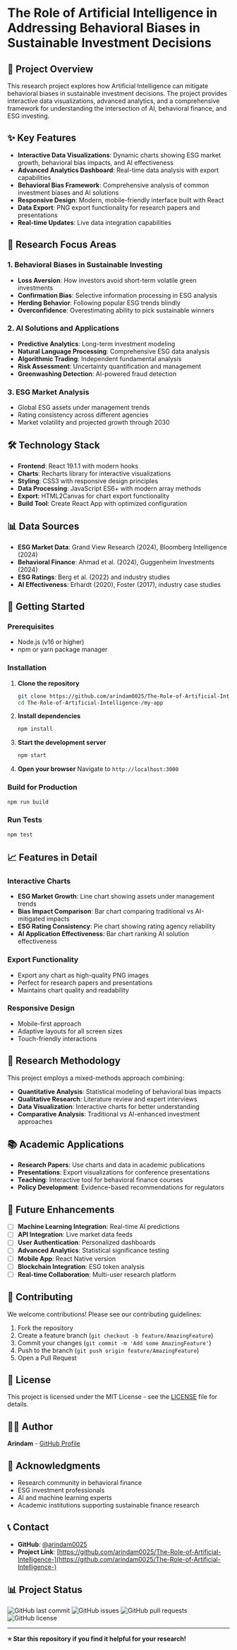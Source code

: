 # The Role of Artificial Intelligence in Addressing Behavioral Biases in Sustainable Investment Decisions

## 🚀 Project Overview

This research project explores how Artificial Intelligence can mitigate behavioral biases in sustainable investment decisions. The project provides interactive data visualizations, advanced analytics, and a comprehensive framework for understanding the intersection of AI, behavioral finance, and ESG investing.

## ✨ Key Features

- **Interactive Data Visualizations**: Dynamic charts showing ESG market growth, behavioral bias impacts, and AI effectiveness
- **Advanced Analytics Dashboard**: Real-time data analysis with export capabilities
- **Behavioral Bias Framework**: Comprehensive analysis of common investment biases and AI solutions
- **Responsive Design**: Modern, mobile-friendly interface built with React
- **Data Export**: PNG export functionality for research papers and presentations
- **Real-time Updates**: Live data integration capabilities

## 🎯 Research Focus Areas

### 1. Behavioral Biases in Sustainable Investing
- **Loss Aversion**: How investors avoid short-term volatile green investments
- **Confirmation Bias**: Selective information processing in ESG analysis
- **Herding Behavior**: Following popular ESG trends blindly
- **Overconfidence**: Overestimating ability to pick sustainable winners

### 2. AI Solutions and Applications
- **Predictive Analytics**: Long-term investment modeling
- **Natural Language Processing**: Comprehensive ESG data analysis
- **Algorithmic Trading**: Independent fundamental analysis
- **Risk Assessment**: Uncertainty quantification and management
- **Greenwashing Detection**: AI-powered fraud detection

### 3. ESG Market Analysis
- Global ESG assets under management trends
- Rating consistency across different agencies
- Market volatility and projected growth through 2030

## 🛠️ Technology Stack

- **Frontend**: React 19.1.1 with modern hooks
- **Charts**: Recharts library for interactive visualizations
- **Styling**: CSS3 with responsive design principles
- **Data Processing**: JavaScript ES6+ with modern array methods
- **Export**: HTML2Canvas for chart export functionality
- **Build Tool**: Create React App with optimized configuration

## 📊 Data Sources

- **ESG Market Data**: Grand View Research (2024), Bloomberg Intelligence (2024)
- **Behavioral Finance**: Ahmad et al. (2024), Guggenheim Investments (2024)
- **ESG Ratings**: Berg et al. (2022) and industry studies
- **AI Effectiveness**: Erhardt (2020), Foster (2017), industry case studies

## 🚀 Getting Started

### Prerequisites
- Node.js (v16 or higher)
- npm or yarn package manager

### Installation

1. **Clone the repository**
   ```bash
   git clone https://github.com/arindam0025/The-Role-of-Artificial-Intelligence-.git
   cd The-Role-of-Artificial-Intelligence-/my-app
   ```

2. **Install dependencies**
   ```bash
   npm install
   ```

3. **Start the development server**
   ```bash
   npm start
   ```

4. **Open your browser**
   Navigate to `http://localhost:3000`

### Build for Production

```bash
npm run build
```

### Run Tests

```bash
npm test
```

## 📈 Features in Detail

### Interactive Charts
- **ESG Market Growth**: Line chart showing assets under management trends
- **Bias Impact Comparison**: Bar chart comparing traditional vs AI-mitigated impacts
- **ESG Rating Consistency**: Pie chart showing rating agency reliability
- **AI Application Effectiveness**: Bar chart ranking AI solution effectiveness

### Export Functionality
- Export any chart as high-quality PNG images
- Perfect for research papers and presentations
- Maintains chart quality and readability

### Responsive Design
- Mobile-first approach
- Adaptive layouts for all screen sizes
- Touch-friendly interactions

## 🔬 Research Methodology

This project employs a mixed-methods approach combining:
- **Quantitative Analysis**: Statistical modeling of behavioral bias impacts
- **Qualitative Research**: Literature review and expert interviews
- **Data Visualization**: Interactive charts for better understanding
- **Comparative Analysis**: Traditional vs AI-enhanced investment approaches

## 📚 Academic Applications

- **Research Papers**: Use charts and data in academic publications
- **Presentations**: Export visualizations for conference presentations
- **Teaching**: Interactive tool for behavioral finance courses
- **Policy Development**: Evidence-based recommendations for regulators

## 🌟 Future Enhancements

- [ ] **Machine Learning Integration**: Real-time AI predictions
- [ ] **API Integration**: Live market data feeds
- [ ] **User Authentication**: Personalized dashboards
- [ ] **Advanced Analytics**: Statistical significance testing
- [ ] **Mobile App**: React Native version
- [ ] **Blockchain Integration**: ESG token analysis
- [ ] **Real-time Collaboration**: Multi-user research platform

## 🤝 Contributing

We welcome contributions! Please see our contributing guidelines:

1. Fork the repository
2. Create a feature branch (`git checkout -b feature/AmazingFeature`)
3. Commit your changes (`git commit -m 'Add some AmazingFeature'`)
4. Push to the branch (`git push origin feature/AmazingFeature`)
5. Open a Pull Request

## 📄 License

This project is licensed under the MIT License - see the [LICENSE](LICENSE) file for details.

## 👨‍💻 Author

**Arindam** - [GitHub Profile](https://github.com/arindam0025)

## 🙏 Acknowledgments

- Research community in behavioral finance
- ESG investment professionals
- AI and machine learning experts
- Academic institutions supporting sustainable finance research

## 📞 Contact

- **GitHub**: [@arindam0025](https://github.com/arindam0025)
- **Project Link**: [https://github.com/arindam0025/The-Role-of-Artificial-Intelligence-](https://github.com/arindam0025/The-Role-of-Artificial-Intelligence-)

## 📊 Project Status

![GitHub last commit](https://img.shields.io/github/last-commit/arindam0025/The-Role-of-Artificial-Intelligence-)
![GitHub issues](https://img.shields.io/github/issues/arindam0025/The-Role-of-Artificial-Intelligence-)
![GitHub pull requests](https://img.shields.io/github/issues-pr/arindam0025/The-Role-of-Artificial-Intelligence-)
![GitHub license](https://img.shields.io/github/license/arindam0025/The-Role-of-Artificial-Intelligence-)

---

**⭐ Star this repository if you find it helpful for your research!** 